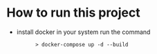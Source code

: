 # How to run this project
* install docker in your system
    run the command

            > docker-compose up -d --build